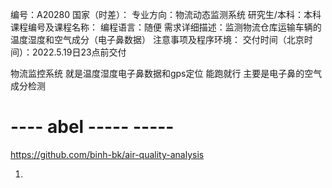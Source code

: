 编号：A20280
国家（时差）：
专业方向：物流动态监测系统
研究生/本科：本科
课程编号及课程名称：
编程语言：随便
需求详细描述：监测物流仓库运输车辆的温度湿度和空气成分（电子鼻数据）
注意事项及程序环境：
交付时间（北京时间）：2022.5.19日23点前交付

物流监控系统
就是温度湿度电子鼻数据和gps定位
能跑就行
主要是电子鼻的空气成分检测

# ---- abel ----- -----
https://github.com/binh-bk/air-quality-analysis

1. 
